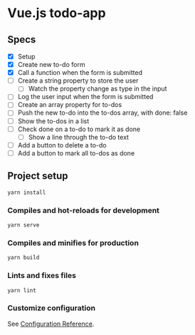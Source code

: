 # Vue.js todo-app

## Specs

* [x] Setup
* [x] Create new to-do form
* [x] Call a function when the form is submitted
* [ ] Create a string property to store the user
  * [ ] Watch the property change as type in the input
* [ ] Log the user input when the form is submitted
* [ ] Create an array property for to-dos
* [ ] Push the new to-do into the to-dos array, with done: false
* [ ] Show the to-dos in a list
* [ ] Check done on a to-do to mark it as done
  * [ ] Show a line through the to-do text
* [ ] Add a button to delete a to-do
* [ ] Add a button to mark all to-dos as done

## Project setup
```
yarn install
```

### Compiles and hot-reloads for development
```
yarn serve
```

### Compiles and minifies for production
```
yarn build
```

### Lints and fixes files
```
yarn lint
```

### Customize configuration
See [Configuration Reference](https://cli.vuejs.org/config/).
